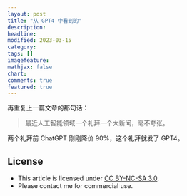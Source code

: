 ```yaml
---
layout: post
title: "从 GPT4 中看到的"
description: 
headline:
modified: 2023-03-15
category: 
tags: []
imagefeature:
mathjax: false
chart:
comments: true
featured: true
---
```


再重复上一篇文章的那句话：

> 最近人工智能领域一个礼拜一个大新闻，毫不夸张。

两个礼拜前 ChatGPT 刚刚降价 90%，这个礼拜就发了 GPT4。

## License

- This article is licensed under [CC BY-NC-SA 3.0](https://creativecommons.org/licenses/by-nc-sa/3.0/).
- Please contact me for commercial use.
